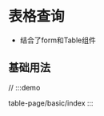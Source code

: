 # 表格查询
- 结合了form和Table组件



## 基础用法
// :::demo

table-page/basic/index
:::

<!-- @include: ./explain.md -->
